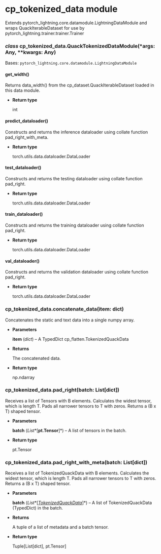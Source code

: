 # cp_tokenized_data module

Extends pytorch_lightning.core.datamodule.LightningDataModule and wraps QuackIterableDataset for use by
pytorch_lightning.trainer.trainer.Trainer


### _class_ cp_tokenized_data.QuackTokenizedDataModule(\*args: Any, \*\*kwargs: Any)
Bases: `pytorch_lightning.core.datamodule.LightningDataModule`


#### get_width()
Returns data_width() from the cp_dataset.QuackIterableDataset loaded in this data module.


* **Return type**

    int



#### predict_dataloader()
Constructs and returns the inference dataloader using collate function pad_right_with_meta.


* **Return type**

    torch.utils.data.dataloader.DataLoader



#### test_dataloader()
Constructs and returns the testing dataloader using collate function pad_right.


* **Return type**

    torch.utils.data.dataloader.DataLoader



#### train_dataloader()
Constructs and returns the training dataloader using collate function pad_right.


* **Return type**

    torch.utils.data.dataloader.DataLoader



#### val_dataloader()
Constructs and returns the validation dataloader using collate function pad_right.


* **Return type**

    torch.utils.data.dataloader.DataLoader



### cp_tokenized_data.concatenate_data(item: dict)
Concatenates the static and text data into a single numpy array.


* **Parameters**

    **item** (*dict*) – A TypedDict cp_flatten.TokenizedQuackData



* **Returns**

    The concatenated data.



* **Return type**

    np.ndarray



### cp_tokenized_data.pad_right(batch: List[dict])
Receives a list of Tensors with B elements.  Calculates the widest tensor, which is length T. Pads all
narrower tensors to T with zeros.  Returns a (B x T) shaped tensor.


* **Parameters**

    **batch** (*List**[**pt.Tensor**]*) – A list of tensors in the batch.



* **Return type**

    pt.Tensor



### cp_tokenized_data.pad_right_with_meta(batch: List[dict])
Receives a list of TokenizedQuackData with B elements.  Calculates the widest tensor, which is length T. Pads all
narrower tensors to T with zeros.  Returns a (B x T) shaped tensor.


* **Parameters**

    **batch** (*List**[*[*TokenizedQuackData*](cp_flatten.md#cp_flatten.TokenizedQuackData)*]*) – A list of TokenizedQuackData (TypedDict) in the batch.



* **Returns**

    A tuple of a list of metadata and a batch tensor.



* **Return type**

    Tuple[List[dict], pt.Tensor]
